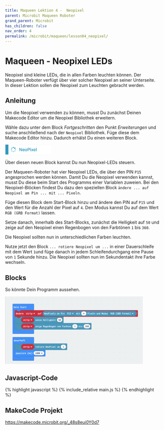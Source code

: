 ```yaml
---
title: Maqueen Lektion 4 -  Neopixel
parent: Microbit Maqueen Roboter
grand_parent: Microbit
has_children: false
nav_order: 4
permalink: /microbit/maqueen/lesson04_neopixel/
---
```


# Maqueen - Neopixel LEDs

Neopixel sind kleine LEDs, die in allen Farben leuchten können. Der Maqueen-Roboter verfügt über vier solcher Neopixel an seiner Unterseite. In dieser Lektion sollen die Neopixel zum Leuchten gebracht werden.

## Anleitung

Um die Neopixel verwenden zu können, musst Du zunächst Deinen Makecode Editor um die Neopixel Bibliothek erweitern.

Wähle dazu unter dem Block _Fortgeschritten_ den Punkt _Erweiterungen_ und suche anschließend nach der `Neopixel` Bibliothek. Füge diese dem Makecode Editor hinzu. Dadurch erhälst Du einen weiteren Block.

<img src="./neopixel.png" width="150px"/>

Über diesen neuen Block kannst Du nun Neopixel-LEDs steuern.

Der Maqueen-Roboter hat vier Neopixel LEDs, die über den PIN `P15` angesprochen werden können. Damit Du die Neopixel verwenden kannst, musst Du diese beim Start des Programms einer Variablen zuweien. Bei den Neopixel-Blöcken findest Du dazu den speziellen Block `ändere ... auf Neopixel am Pin ... mit ... Pixeln`.

Füge diesen Block dem Start-Block hinzu und ändere den PIN auf `P15` und den Wert für die Anzahl der Pixel auf `4`. Den Modus kannst Du auf dem Wert `RGB (GRB Format)` lassen.

Setze danach, innerhalb des Start-Blocks, zunächst die Helligkeit auf `50` und zeige auf den Neopixel einen Regenbogen von den Farbtönen `1` bis `360`.

Die Neopixel sollten nun in unterschiedlichen Farben leuchten.

Nutze jetzt den Block `... rotiere Neopixel um ...` in einer Dauerschleife  mit dem Wert `1`und füge danach in jedem Schleifendurchgang eine Pause von `1` Sekunde hinzu. Die Neopixel sollten nun im Sekundentakt ihre Farbe wechseln.

## Blocks

So könnte Dein Programm aussehen.

<img src="./screenshot.png" width="450px"/>

<!--
## Ergebnis (Simulation)

<div style="position:relative;height:0;padding-bottom:81.97%;overflow:hidden;"><iframe style="position:absolute;top:0;left:0;width:100%;height:100%;" src="https://makecode.microbit.org/---run?id=_48s8eui0Y0d7" allowfullscreen="allowfullscreen" sandbox="allow-popups allow-forms allow-scripts allow-same-origin" frameborder="0"></iframe></div>
-->

## Javascript-Code

{% highlight javascript %}
    {% include_relative main.js %}
{% endhighlight %}

## MakeCode Projekt

https://makecode.microbit.org/_48s8eui0Y0d7
